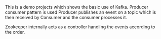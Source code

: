 This is a demo projects which shows the basic use of Kafka.
Producer consumer pattern is used
Producer publishes an event on a topic which is then received by Consumer and the consumer processes it.

Zookeeper internally acts as a controller handling the events according to the order.